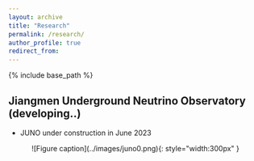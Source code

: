 ```yaml
---
layout: archive
title: "Research"
permalink: /research/
author_profile: true
redirect_from:
---
```


{% include base_path %}

## Jiangmen Underground Neutrino Observatory (developing..)
* JUNO under construction in June 2023 
<div style="text-align: center;">
  ![Figure caption](../images/juno0.png){: style="width:300px" }
</div>
